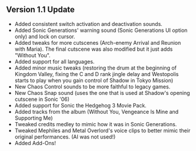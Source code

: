 ## Version 1.1 Update
- Added consistent switch activation and deactivation sounds.
- Added Sonic Generations' warning sound (Sonic Generations UI option only) and lock on cursor.
- Added tweaks for more cutscenes (Arch-enemy Arrival and Reunion with Maria). The final cutscene was also modified but it just adds "Without You".
- Added support for all languages.
- Added minor music tweaks (restoring the drum at the beginning of Kingdom Valley, fixing the C and D rank jingle delay and Westopolis starts to play when you gain control of Shadow in Tokyo Mission)
- New Chaos Control sounds to be more faithful to legacy games.
- New Chaos Snap sound (uses the one that is used at Shadow's opening cutscene in Sonic '06)
- Added support for Sonic the Hedgehog 3 Movie Pack.
- Added tracks from the album (Without You, Vengeance Is Mine and Supporting Me)
- Tweaked credits medley to mimic how it was in Sonic Generations.
- Tweaked Mephiles and Metal Overlord's voice clips to better mimic their original performances. (AI was not used!)
- Added Add-Ons!
